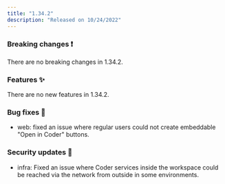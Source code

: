 ```yaml
---
title: "1.34.2"
description: "Released on 10/24/2022"
---
```


### Breaking changes ❗

There are no breaking changes in 1.34.2.

### Features ✨

There are no new features in 1.34.2.

### Bug fixes 🐛

- web: fixed an issue where regular users could not create embeddable "Open in Coder" buttons.

### Security updates 🔐

 - infra: Fixed an issue where Coder services inside the workspace could be reached via the 
   network from outside in some environments.
